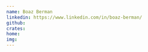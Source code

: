```yaml
---
name: Boaz Berman
linkedin: https://www.linkedin.com/in/boaz-berman/
github:
crates:
home:
img:
---
```

